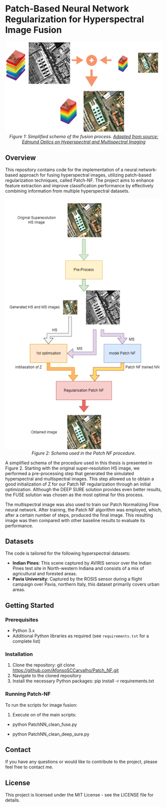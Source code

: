 # Patch-Based Neural Network Regularization for Hyperspectral Image Fusion

<p align="center">
  <img src="Imgs/Fusion_images.png" alt="Simplified Schema of Fusion">
  <br>
  <em>Figure 1: Simplified schema of the fusion process. <a href="https://www.edmundoptics.com/knowledge-center/application-notes/imaging/hyperspectral-and-multispectral-imaging/">Adapted from source: Edmund Optics on Hyperspectral and Multispectral Imaging</a></em>
</p>


## Overview
This repository contains code for the implementation of a neural network-based approach for fusing hyperspectral images, utilizing patch-based regularization techniques, called Patch-NF. The project aims to enhance feature extraction and improve classification performance by effectively combining information from multiple hyperspectral datasets.

<p align="center">
<img src="Imgs/Schema_procedure.png" alt="Schema Used in the Patch NF Procedure">
<br>
<em>Figure 2: Schema used in the Patch NF procedure.</em>
</p>

A simplified schema of the procedure used in this thesis is presented in Figure 2. Starting with the original super-resolution HS image, we performed a pre-processing step that generated the simulated hyperspectral and multispectral images. This step allowed us to obtain a good initialization of Z for our Patch NF regularization through an initial optimization. Although the DEEP SURE solution provides even better results, the FUSE solution was chosen as the most optimal for this process.

The multispectral image was also used to train our Patch Normalizing Flow neural network. After training, the Patch NF algorithm was employed, which, after a certain number of steps, produced the final image. This resulting image was then compared with other baseline results to evaluate its performance.


## Datasets
The code is tailored for the following hyperspectral datasets:
- **Indian Pines**: This scene captured by AVIRIS sensor over the Indian Pines test site in North-western Indiana and consists of a mix of agricultural and forested areas.
- **Pavia University**: Captured by the ROSIS sensor during a flight campaign over Pavia, northern Italy, this dataset primarily covers urban areas.

## Getting Started
### Prerequisites
- Python 3.x
- Additional Python libraries as required (see `requirements.txt` for a complete list)

### Installation
1. Clone the repository:
git clone https://github.com/AfonsoSCCarvalho/Patch_NF.git
2. Navigate to the cloned repository
3. Install the necessary Python packages:
pip install -r requirements.txt

### Running Patch-NF
To run the scripts for image fusion:
1. Execute on of the main scripts:

- python PatchNN_clean_fuse.py

- python PatchNN_clean_deep_sure.py

## Contact
If you have any questions or would like to contribute to the project, please feel free to contact me.

## License
This project is licensed under the MIT License - see the LICENSE file for details.

